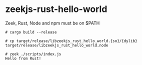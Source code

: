 zeekjs-rust-hello-world
=================================

Zeek, Rust, Node and npm must be on $PATH

```
# cargo build --release  

# cp target/release/libzeekjs_rust_hello_world.{so}/{dylib} target/release/libzeekjs_rust_hello_world.node
```

```
# zeek ./scripts/index.js 
Hello from Rust!
```


